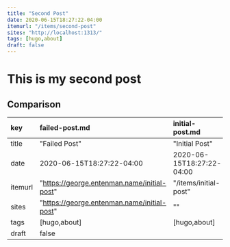 ```yaml
---
title: "Second Post"
date: 2020-06-15T18:27:22-04:00
itemurl: "/items/second-post"
sites: "http://localhost:1313/"
tags: [hugo,about]
draft: false
---
```


# This is my second post


## Comparison

| key | failed-post.md | initial-post.md | second-post.md |
| :---- | :----- | :------ | :------ |
| title | "Failed Post" | "Initial Post" | "Second Post" |
| date | 2020-06-15T18:27:22-04:00 | 2020-06-15T18:27:22-04:00 | 2020-06-15T18:27:22-04:00 |
| itemurl | "https://george.entenman.name/initial-post" | "/items/initial-post" | "items/second-post" |
| sites | "https://george.entenman.name/initial-post" | "" | "http://localhost:1313/" |
| tags | [hugo,about] | [hugo,about] | [hugo,about] |
| draft | false | | false | false |
